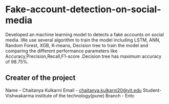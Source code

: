 # Fake-account-detection-on-social-media
Developed an machine learning model to detects a fake accounts on social media .We use several algorithm to train the model including LSTM, ANN, Random Forest, XGB, K-means, Decision tree to train the model and comparing the different performance parameters like Accuracy,Precision,Recall,F1-score .Decision tree has maximum accuracy of 98.75%.


## Creater of the project
Name - Chaitanya Kulkarni
Email - chaitanya.kulkarni20@vit.edu
Student- Vishwakarma institute of the technology(pune)
Branch - Entc
